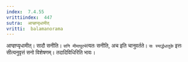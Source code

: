 ```yaml
---
index:  7.4.55
vrittiindex:  447
sutra:  आप्ज्ञप्यृधामीत्
vritti:  balamanorama 
---
```


आप्ज्ञप्यृधामीत्। सादौ सनीति। `सनि मीमाघुरभे`त्यतः सनीति, अच इति चानुवर्तते। `सः स्यार्द्धधातुके` इत्तः सीत्यनुवृत्तं सनो विशेषणम्। तदादिविधिरिति भावः।

